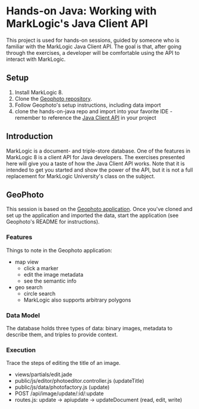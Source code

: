 # Hands-on Java: Working with MarkLogic's Java Client API

This project is used for hands-on sessions, guided by someone who is familiar
with the MarkLogic Java Client API. The goal is that, after going through 
the exercises, a developer will be comfortable using the API to interact with
MarkLogic. 

## Setup

1. Install MarkLogic 8.
2. Clone the [Geophoto repository][geophoto]. 
3. Follow Geophoto's setup instructions, including data import
4. clone the hands-on-java repo and import into your favorite IDE
	-remember to reference the [Java Client API][javaclient] in your project
     
## Introduction

MarkLogic is a document- and triple-store database. One of the features in
MarkLogic 8 is a client API for Java developers. The exercises presented
here will give you a taste of how the Java Client API works. Note that it is
intended to get you started and show the power of the API, but it is not a full
replacement for MarkLogic University's class on the subject.

## GeoPhoto

This session is based on the [Geophoto application][geophoto]. Once you've
cloned and set up the application and imported the data, start the application
(see Geophoto's README for instructions).

### Features

Things to note in the Geophoto application:

- map view
  - click a marker
  - edit the image metadata
  - see the semantic info
- geo search
  - circle search
  - MarkLogic also supports arbitrary polygons

### Data Model

The database holds three types of data: binary images, metadata to describe
them, and triples to provide context.

### Execution

Trace the steps of editing the title of an image.

- views/partials/edit.jade
- public/js/editor/photoeditor.controller.js (updateTitle)
- public/js/data/photofactory.js (update)
- POST /api/image/update/:id/:update
- routes.js: update -> apiupdate -> updateDocument (read, edit, write)

[geophoto]: https://github.com/marklogic/Geophot
[javaclient]: http://developer.marklogic.com/products/java